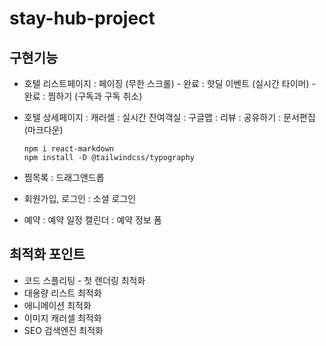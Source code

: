 # stay-hub-project

## 구현기능

- 호텔 리스트페이지
  : 페이징 (무한 스크롤) - 완료
  : 핫딜 이벤트 (실시간 타이머) - 완료
  : 찜하기 (구독과 구독 취소)

- 호텔 상세페이지
  : 캐러셀
  : 실시간 잔여객실
  : 구글맵
  : 리뷰
  : 공유하기
  : 문서편집 (마크다운)

  ```
  npm i react-markdown
  npm install -D @tailwindcss/typography
  ```

- 찜목록
  : 드래그앤드롭

- 회원가입, 로그인
  : 소셜 로그인

- 예약
  : 예약 일정 캘린더
  : 예약 정보 폼

## 최적화 포인트

- 코드 스플리팅 - 첫 렌더링 최적화
- 대용량 리스트 최적화
- 애니메이션 최적화
- 이미지 캐러셀 최적화
- SEO 검색엔진 최적화
